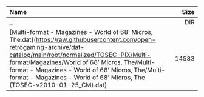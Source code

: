 |Name|Size|
|:---|---:|
|[..](../index.html)|DIR|
|[Multi-format - Magazines - World of 68' Micros, The.dat](https://raw.githubusercontent.com/open-retrogaming-archive/dat-catalog/main/root/normalized/TOSEC-PIX/Multi-format/Magazines/World of 68' Micros, The/Multi-format - Magazines - World of 68' Micros, The/Multi-format - Magazines - World of 68' Micros, The (TOSEC-v2010-01-25_CM).dat)|14583|
